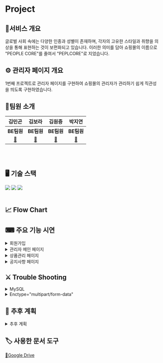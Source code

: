 # Project
<div align="center><img src = "" />

## 👗서비스 개요
글로벌 사회 속에는 다양한 인종과 성별이 존재하며, 각자의 고유한 스타일과 취향을 의상을 통해 표현하는 것이 보편화되고 있습니다. 이러한 의미를 담아 쇼핑몰의 이름으로 "PEOPLE CORE"를 줄여서 "PEPLCORE"로 지었습니다.<br>

## ⚙ 관리자 페이지 개요
1번째 프로젝트로 관리자 페이지를 구현하여 쇼핑몰의 관리자가 관리하기 쉽게 직관성을 띄도록 구현하였습니다.
<br>

## 👥팀원 소개
|**김민곤**|**김보라**|**김원중**|**박지연**| 
|:---:|:---:|:---:|:---:|
|**BE팀원**|**BE팀원**|**BE팀원**|**BE팀원**|
|[🔗](https://github.com/)|[🔗](https://github.com/kimpurple0520)|[🔗](https://github.com/gimpo5975)|[🔗](https://github.com/yeonjp)|

<br></br>
## 🖥 기술 스택
<img src="https://img.shields.io/badge/HTML5-E34F26?style=flat&logo=HTML5&logoColor=white" />
	<img src="https://img.shields.io/badge/CSS3-1572B6?style=flat&logo=CSS3&logoColor=white" />
	<img src="https://img.shields.io/badge/JDK17.0-%23000000?logo=openjdk" />
  <br></br>
  
## 📈 Flow Chart

## ⌨ 주요 기능 시연
<details>
	<summary>회원가입</summary>
</details>
<details>
	<summary>관리자 메인 페이지</summary>
</details>
<details>
	<summary>상품관리 페이지</summary>
</details>
<details>
	<summary>공지사항 페이지</summary>
</details>

## ⚔ Trouble Shooting
<details>
	<summary>MySQL</summary>
	<div markdown="1">
	<h4>MySQL 오류</h4>
	<img src="https://github.com/yeonjp/peplcore/assets/50619898/e0e48124-bc9c-4f0e-a436-9f0d99b7e0c1" />
	<br></br>
	</div>
	<div markdown="1">
	<h4>MySQL 해결</h4>
	<img src="https://github.com/yeonjp/peplcore/assets/50619898/c3354622-0ba6-48bf-8245-2abf432b8aaf" />
	<br></br>
	</div>
</details>
<details>
	<summary>Enctype="multipart/form-data"</summary>
	<div markdown="1">
	<h4>Enctype 오류</h4>
	<img src="https://github.com/yeonjp/peplcore/assets/50619898/350c4377-badb-46de-abca-6ea6a4850a24" />
	<br></br>
	</div>
	<div markdown="1">
	<h4>Enctype 오류</h4>
	<img src="https://github.com/yeonjp/peplcore/assets/50619898/11498848-b0db-45af-ba4e-70309e386fd5" />
	<br></br>
	</div>
</details>

## 📆 추후 계획
<details>
	<summary>추후 계획</summary>
	<div markdown="1">
	<h4>사용자 페이지 및 관리자 페이지 보완 계획</h4>
	<img src="https://github.com/yeonjp/peplcore/assets/50619898/e7f12edb-0a41-4afc-a331-e784610d3aeb" />
	<br></br>
	</div>
</details>

## 🏷 사용한 문서 도구
[🔗Google Drive](https://drive.google.com/drive/folders/1FkgtakCxOT1lR2b5CqQNYS4lWRL1cztg?usp=sharing)
